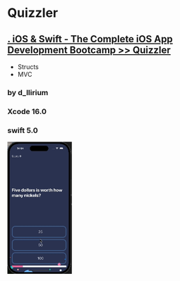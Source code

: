 # Quizzler

## [. iOS & Swift - The Complete iOS App Development Bootcamp >> Quizzler ](https://brq.udemy.com/course/ios-13-app-development-bootcamp/learn/lecture/16252906#questions)

  - Structs
  - MVC

### by d_llirium
### Xcode 16.0
### swift 5.0

![Quizzler](https://github.com/d-llirium/Quizzler/blob/main/gif.gif?raw=true)
